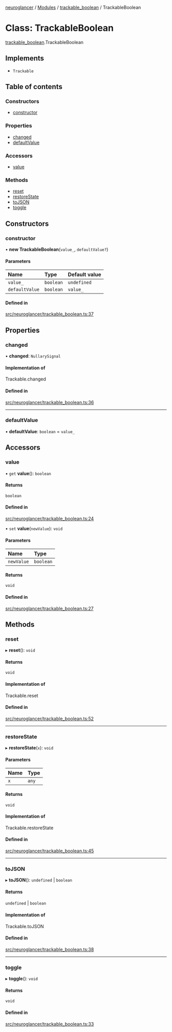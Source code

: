 [neuroglancer](../README.md) / [Modules](../modules.md) / [trackable\_boolean](../modules/trackable_boolean.md) / TrackableBoolean

# Class: TrackableBoolean

[trackable_boolean](../modules/trackable_boolean.md).TrackableBoolean

## Implements

- `Trackable`

## Table of contents

### Constructors

- [constructor](trackable_boolean.TrackableBoolean.md#constructor)

### Properties

- [changed](trackable_boolean.TrackableBoolean.md#changed)
- [defaultValue](trackable_boolean.TrackableBoolean.md#defaultvalue)

### Accessors

- [value](trackable_boolean.TrackableBoolean.md#value)

### Methods

- [reset](trackable_boolean.TrackableBoolean.md#reset)
- [restoreState](trackable_boolean.TrackableBoolean.md#restorestate)
- [toJSON](trackable_boolean.TrackableBoolean.md#tojson)
- [toggle](trackable_boolean.TrackableBoolean.md#toggle)

## Constructors

### constructor

• **new TrackableBoolean**(`value_`, `defaultValue?`)

#### Parameters

| Name | Type | Default value |
| :------ | :------ | :------ |
| `value_` | `boolean` | `undefined` |
| `defaultValue` | `boolean` | `value_` |

#### Defined in

[src/neuroglancer/trackable_boolean.ts:37](https://github.com/ActiveBrainAtlas2/neuroglancer/blob/8fef58ad/src/neuroglancer/trackable_boolean.ts#L37)

## Properties

### changed

• **changed**: `NullarySignal`

#### Implementation of

Trackable.changed

#### Defined in

[src/neuroglancer/trackable_boolean.ts:36](https://github.com/ActiveBrainAtlas2/neuroglancer/blob/8fef58ad/src/neuroglancer/trackable_boolean.ts#L36)

___

### defaultValue

• **defaultValue**: `boolean` = `value_`

## Accessors

### value

• `get` **value**(): `boolean`

#### Returns

`boolean`

#### Defined in

[src/neuroglancer/trackable_boolean.ts:24](https://github.com/ActiveBrainAtlas2/neuroglancer/blob/8fef58ad/src/neuroglancer/trackable_boolean.ts#L24)

• `set` **value**(`newValue`): `void`

#### Parameters

| Name | Type |
| :------ | :------ |
| `newValue` | `boolean` |

#### Returns

`void`

#### Defined in

[src/neuroglancer/trackable_boolean.ts:27](https://github.com/ActiveBrainAtlas2/neuroglancer/blob/8fef58ad/src/neuroglancer/trackable_boolean.ts#L27)

## Methods

### reset

▸ **reset**(): `void`

#### Returns

`void`

#### Implementation of

Trackable.reset

#### Defined in

[src/neuroglancer/trackable_boolean.ts:52](https://github.com/ActiveBrainAtlas2/neuroglancer/blob/8fef58ad/src/neuroglancer/trackable_boolean.ts#L52)

___

### restoreState

▸ **restoreState**(`x`): `void`

#### Parameters

| Name | Type |
| :------ | :------ |
| `x` | `any` |

#### Returns

`void`

#### Implementation of

Trackable.restoreState

#### Defined in

[src/neuroglancer/trackable_boolean.ts:45](https://github.com/ActiveBrainAtlas2/neuroglancer/blob/8fef58ad/src/neuroglancer/trackable_boolean.ts#L45)

___

### toJSON

▸ **toJSON**(): `undefined` \| `boolean`

#### Returns

`undefined` \| `boolean`

#### Implementation of

Trackable.toJSON

#### Defined in

[src/neuroglancer/trackable_boolean.ts:38](https://github.com/ActiveBrainAtlas2/neuroglancer/blob/8fef58ad/src/neuroglancer/trackable_boolean.ts#L38)

___

### toggle

▸ **toggle**(): `void`

#### Returns

`void`

#### Defined in

[src/neuroglancer/trackable_boolean.ts:33](https://github.com/ActiveBrainAtlas2/neuroglancer/blob/8fef58ad/src/neuroglancer/trackable_boolean.ts#L33)
